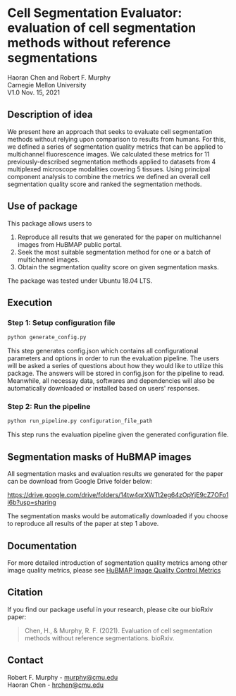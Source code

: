 # Cell Segmentation Evaluator: evaluation of cell segmentation methods without reference segmentations
Haoran Chen and Robert F. Murphy\
Carnegie Mellon University\
V1.0 Nov. 15, 2021

## Description of idea
We present here an approach that seeks to evaluate cell segmentation methods without relying upon comparison to results from humans. 
For this, we defined a series of segmentation quality metrics that can be applied to multichannel fluorescence images. 
We calculated these metrics for 11 previously-described segmentation methods applied to datasets from 4 multiplexed microscope modalities covering 5 tissues. 
Using principal component analysis to combine the metrics we defined an overall cell segmentation quality score and ranked the segmentation methods.

## Use of package
This package allows users to
1. Reproduce all results that we generated for the paper on multichannel images from HuBMAP public portal. 
2. Seek the most suitable segmentation method for one or a batch of multichannel images.
3. Obtain the segmentation quality score on given segmentation masks. 

The package was tested under Ubuntu 18.04 LTS.


## Execution
### Step 1: Setup configuration file
```bash
python generate_config.py
```
This step generates config.json which contains all configurational parameters and options in order to run the evaluation pipeline. The users will be asked a series of questions about how they would like to utilize this package. The answers will be stored in config.json for the pipeline to read. Meanwhile, all necessay data, softwares and dependencies will also be automatically downloaded or installed based on users' responses.

### Step 2: Run the pipeline
```bash
python run_pipeline.py configuration_file_path
```
This step runs the evaluation pipeline given the generated configuration file.  

## Segmentation masks of HuBMAP images
All segmentation masks and evaluation results we generated for the paper can be download from Google Drive folder below:

https://drive.google.com/drive/folders/14tw4qrXWTt2eg64zOpYjE9cZ7OFo1i6b?usp=sharing

The segmentation masks would be automatically downloaded if you choose to reproduce all results of the paper at step 1 above.

## Documentation 

For more detailed introduction of segmentation quality metrics among other image quality metrics, please see
[HuBMAP Image Quality Control Metrics](http://hubmap.scs.cmu.edu/wp-content/uploads/2021/09/HuBMAP-Image-Quality-Control-Metrics-v1.5.pdf)

## Citation
If you find our package useful in your research, please cite our bioRxiv paper:
> Chen, H., & Murphy, R. F. (2021). Evaluation of cell segmentation methods without reference segmentations. bioRxiv.

## Contact

Robert F. Murphy - murphy@cmu.edu\
Haoran Chen - hrchen@cmu.edu

